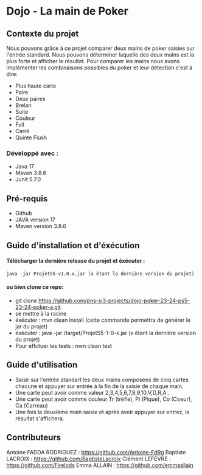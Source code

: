 # Dojo - La main de Poker
## Contexte du projet
Nous pouvons grâce à ce projet comparer deux mains de poker saisies sur l'entrée standard. Nous pouvons déterminer laquelle des deux mains est la plus forte et afficher le résultat. Pour comparer les mains nous avons implémenter les combinaisons possibles du poker et leur détection c'est à dire:
-   Plus haute carte
-   Paire
-   Deux paires
-   Brelan
-   Suite
-   Couleur
-   Full
-   Carré
-   Quinte Flush

### Développé avec  :
- 	Java 17
- 	Maven 3.8.6
- 	Junit 5.7.0

## Pré-requis
- Github
- JAVA version 17
- Maven version 3.8.6
## Guide d'installation et d'éxécution 
#### Télécharger la dernière release du projet et éxécuter : 
	java -jar ProjetS5-v1.0.x.jar (x étant la dernière version du projet)

#### ou bien clone ce repo:
- 	git clone https://github.com/pns-si3-projects/dojo-poker-23-24-ps5-23-24-poker-a.git
- 	se mettre à la racine 
- 	éxécuter : mvn clean install (cette commande permettra de générer le jar du projet) 
- 	éxécuter : java -jar /target/ProjetS5-1-0-x.jar (x étant la dernière version du projet) 
- 	Pour effctuer les tests : mvn clean test 

## Guide d'utilisation 
- Saisir sur l'entrée standart les deux mains composées de cinq cartes chacune et appuyer sur entrée à la fin de la saisie de chaque main. 
- Une carte peut avoir comme valeur 2,3,4,5,6,7,8,9,10,V,D,R,A . 
- Une carte peut avoir comme couleur Tr (trèfle), Pi (Pique), Co (Coeur), Ca (Carreau)
- Une fois la deuxième main saisie et après avoir appuyer sur entrez, le résultat s'affichera. 

## Contributeurs 
Antoine FADDA RODRIGUEZ : https://github.com/Antoine-FdRg
Baptiste LACROIX : https://github.com/BaptisteLacroix
Clément LEFEVRE : https://github.com/Firelods
Emma ALLAIN : https://github.com/emmaallain

